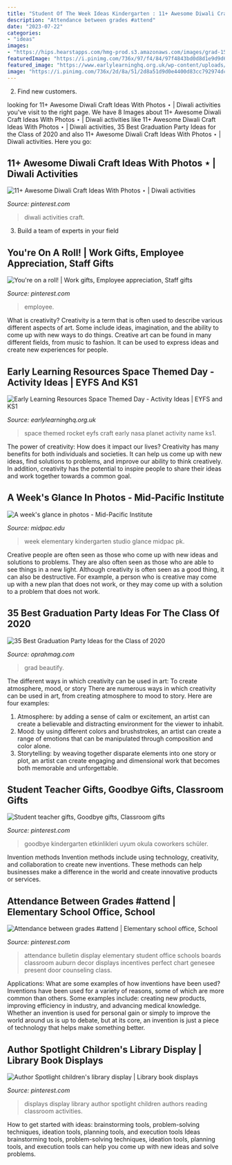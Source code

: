```yaml
---
title: "Student Of The Week Ideas Kindergarten : 11+ Awesome Diwali Craft Ideas With Photos ⋆"
description: "Attendance between grades #attend"
date: "2023-07-22"
categories:
- "ideas"
images:
- "https://hips.hearstapps.com/hmg-prod.s3.amazonaws.com/images/grad-1587990172.jpg?crop=0.9950248756218905xw:1xh;center,top&amp;resize=480:*"
featuredImage: "https://i.pinimg.com/736x/97/f4/84/97f4843bd0d8d1e9d9d69e5fc201e4e8.jpg"
featured_image: "https://www.earlylearninghq.org.uk/wp-content/uploads/2013/06/Rocket-name-199x300.jpg"
image: "https://i.pinimg.com/736x/2d/8a/51/2d8a51d9d0e4400d83cc792974dc378f.jpg"
---
```



2. Find new customers.

	

		
looking for 11+ Awesome Diwali Craft Ideas With Photos ⋆ | Diwali activities you've visit to the right page. We have 8 Images about 11+ Awesome Diwali Craft Ideas With Photos ⋆ | Diwali activities like 11+ Awesome Diwali Craft Ideas With Photos ⋆ | Diwali activities, 35 Best Graduation Party Ideas for the Class of 2020 and also 11+ Awesome Diwali Craft Ideas With Photos ⋆ | Diwali activities. Here you go:
		
    
## 11+ Awesome Diwali Craft Ideas With Photos ⋆ | Diwali Activities

<img loading=lazy src="https://i.pinimg.com/736x/cc/72/ea/cc72eaf28387c3f4c03370acd1799c6e--diwali-for-kids-diwali-craft.jpg" onerror="this.onerror=null;this.src='https://tse3.mm.bing.net/th?id=OIP.pRzJKf_JkZeatv0KbVYBVQHaJ4&amp;pid=15.1';" alt="11+ Awesome Diwali Craft Ideas With Photos ⋆ | Diwali activities">

_Source: pinterest.com_

>diwali activities craft. 

	

3. Build a team of experts in your field 

    
## You&#039;re On A Roll! | Work Gifts, Employee Appreciation, Staff Gifts

<img loading=lazy src="https://i.pinimg.com/736x/9e/f3/4c/9ef34c3f8b735ab230de4e2fe33bdf99--employee-appreciation-gifts-employee-gifts.jpg" onerror="this.onerror=null;this.src='https://tse3.mm.bing.net/th?id=OIP.Bu8Svb-_Vkvzn4pXq5jRKwHaLI&amp;pid=15.1';" alt="You&#039;re on a roll! | Work gifts, Employee appreciation, Staff gifts">

_Source: pinterest.com_

>employee. 

	

What is creativity?
Creativity is a term that is often used to describe various different aspects of art. Some include ideas, imagination, and the ability to come up with new ways to do things. Creative art can be found in many different fields, from music to fashion. It can be used to express ideas and create new experiences for people.

    
## Early Learning Resources Space Themed Day - Activity Ideas | EYFS And KS1

<img loading=lazy src="https://www.earlylearninghq.org.uk/wp-content/uploads/2013/06/Rocket-name-199x300.jpg" onerror="this.onerror=null;this.src='https://tse4.mm.bing.net/th?id=OIP.6WpFwhbsYHnc8LlGu5ACIgAAAA&amp;pid=15.1';" alt="Early Learning Resources Space Themed Day - Activity Ideas | EYFS and KS1">

_Source: earlylearninghq.org.uk_

>space themed rocket eyfs craft early nasa planet activity name ks1. 

	

The power of creativity: How does it impact our lives?
Creativity has many benefits for both individuals and societies. It can help us come up with new ideas, find solutions to problems, and improve our ability to think creatively. In addition, creativity has the potential to inspire people to share their ideas and work together towards a common goal.

    
## A Week&#039;s Glance In Photos - Mid-Pacific Institute

<img loading=lazy src="http://www.midpac.edu/elementary/art_pk/images/P1140285.jpg" onerror="this.onerror=null;this.src='https://tse2.mm.bing.net/th?id=OIP.4UaC0RMdySD3ml1TDrijMAHaJ4&amp;pid=15.1';" alt="A week&#039;s glance in photos - Mid-Pacific Institute">

_Source: midpac.edu_

>week elementary kindergarten studio glance midpac pk. 

	

Creative people are often seen as those who come up with new ideas and solutions to problems. They are also often seen as those who are able to see things in a new light. Although creativity is often seen as a good thing, it can also be destructive. For example, a person who is creative may come up with a new plan that does not work, or they may come up with a solution to a problem that does not work.

    
## 35 Best Graduation Party Ideas For The Class Of 2020

<img loading=lazy src="https://hips.hearstapps.com/hmg-prod.s3.amazonaws.com/images/grad-1587990172.jpg?crop=0.9950248756218905xw:1xh;center,top&amp;resize=480:*" onerror="this.onerror=null;this.src='https://tse4.mm.bing.net/th?id=OIP.8wFSocwNYPc2GHDmO1J4RwHaLH&amp;pid=15.1';" alt="35 Best Graduation Party Ideas for the Class of 2020">

_Source: oprahmag.com_

>grad beautify. 

	

The different ways in which creativity can be used in art: To create atmosphere, mood, or story
There are numerous ways in which creativity can be used in art, from creating atmosphere to mood to story. Here are four examples:
1. Atmosphere: by adding a sense of calm or excitement, an artist can create a believable and distracting environment for the viewer to inhabit.
2. Mood: by using different colors and brushstrokes, an artist can create a range of emotions that can be manipulated through composition and color alone.
3. Storytelling: by weaving together disparate elements into one story or plot, an artist can create engaging and dimensional work that becomes both memorable and unforgettable.

    
## Student Teacher Gifts, Goodbye Gifts, Classroom Gifts

<img loading=lazy src="https://i.pinimg.com/736x/ed/51/89/ed518936394661b6fce8eb9a92435e78.jpg" onerror="this.onerror=null;this.src='https://tse1.mm.bing.net/th?id=OIP.9qdBjbKCIX0oXMvpDals_gHaJ3&amp;pid=15.1';" alt="Student teacher gifts, Goodbye gifts, Classroom gifts">

_Source: pinterest.com_

>goodbye kindergarten etkinlikleri uyum okula coworkers schüler. 

	

Invention methods
Invention methods include using technology, creativity, and collaboration to create new inventions. These methods can help businesses make a difference in the world and create innovative products or services.

    
## Attendance Between Grades #attend | Elementary School Office, School

<img loading=lazy src="https://i.pinimg.com/736x/97/f4/84/97f4843bd0d8d1e9d9d69e5fc201e4e8.jpg" onerror="this.onerror=null;this.src='https://tse1.mm.bing.net/th?id=OIP.6MiXfVExvhvNISz7mQlbKgHaJ3&amp;pid=15.1';" alt="Attendance between grades #attend | Elementary school office, School">

_Source: pinterest.com_

>attendance bulletin display elementary student office schools boards classroom auburn decor displays incentives perfect chart genesee present door counseling class. 

	

Applications: What are some examples of how inventions have been used?
Inventions have been used for a variety of reasons, some of which are more common than others. Some examples include: creating new products, improving efficiency in industry, and advancing medical knowledge. Whether an invention is used for personal gain or simply to improve the world around us is up to debate, but at its core, an invention is just a piece of technology that helps make something better.

    
## Author Spotlight Children&#039;s Library Display | Library Book Displays

<img loading=lazy src="https://i.pinimg.com/736x/2d/8a/51/2d8a51d9d0e4400d83cc792974dc378f.jpg" onerror="this.onerror=null;this.src='https://tse3.mm.bing.net/th?id=OIP.LVpzlm-hBxOyDQSScorHIQHaJ3&amp;pid=15.1';" alt="Author Spotlight children&#039;s library display | Library book displays">

_Source: pinterest.com_

>displays display library author spotlight children authors reading classroom activities. 

	

How to get started with ideas: brainstorming tools, problem-solving techniques, ideation tools, planning tools, and execution tools
Ideas brainstorming tools, problem-solving techniques, ideation tools, planning tools, and execution tools can help you come up with new ideas and solve problems.

